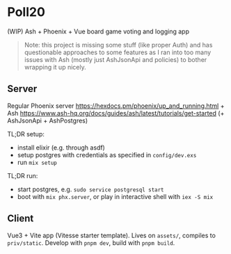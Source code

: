 # Poll20

(WIP) Ash + Phoenix + Vue board game voting and logging app

> Note: this project is missing some stuff (like proper Auth) and has questionable approaches to some features as I ran into too many issues with Ash (mostly just AshJsonApi and policies) to bother wrapping it up nicely.

## Server
Regular Phoenix server https://hexdocs.pm/phoenix/up_and_running.html + Ash https://www.ash-hq.org/docs/guides/ash/latest/tutorials/get-started (+ AshJsonApi + AshPostgres)

TL;DR setup:
* install elixir (e.g. through asdf)
* setup postgres with credentials as specified in `config/dev.exs`
* run `mix setup`

TL;DR run:
* start postgres, e.g. `sudo service postgresql start`
* boot with `mix phx.server`, or play in interactive shell with `iex -S mix`

## Client
Vue3 + Vite app (Vitesse starter template). Lives on `assets/`, compiles to `priv/static`. Develop with `pnpm dev`, build with `pnpm build`.